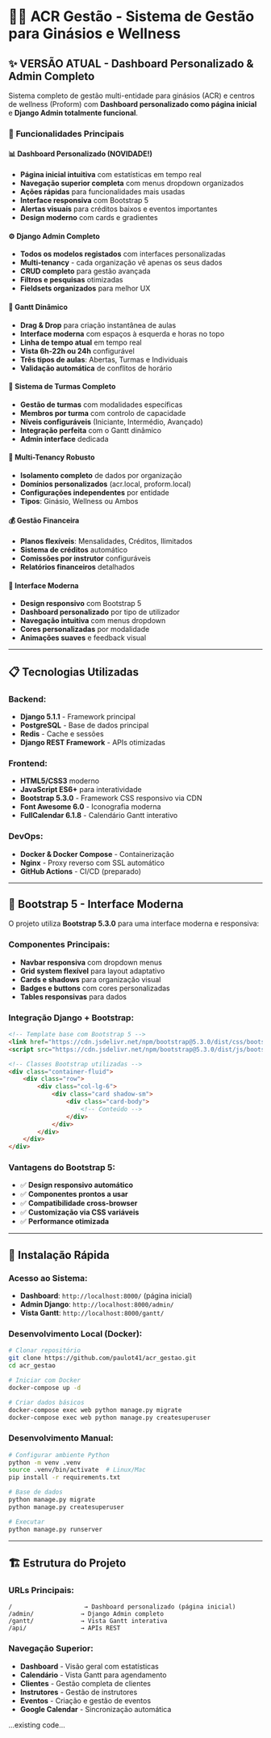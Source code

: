# 🏋️‍♂️ ACR Gestão - Sistema de Gestão para Ginásios e Wellness

## ✨ **VERSÃO ATUAL - Dashboard Personalizado & Admin Completo**

Sistema completo de gestão multi-entidade para ginásios (ACR) e centros de wellness (Proform) com **Dashboard personalizado como página inicial** e **Django Admin totalmente funcional**.

### 🚀 **Funcionalidades Principais**

#### 📊 **Dashboard Personalizado (NOVIDADE!)**
- **Página inicial intuitiva** com estatísticas em tempo real
- **Navegação superior completa** com menus dropdown organizados
- **Ações rápidas** para funcionalidades mais usadas
- **Interface responsiva** com Bootstrap 5
- **Alertas visuais** para créditos baixos e eventos importantes
- **Design moderno** com cards e gradientes

#### ⚙️ **Django Admin Completo**
- **Todos os modelos registados** com interfaces personalizadas
- **Multi-tenancy** - cada organização vê apenas os seus dados
- **CRUD completo** para gestão avançada
- **Filtros e pesquisas** otimizadas
- **Fieldsets organizados** para melhor UX

#### 🎯 **Gantt Dinâmico**
- **Drag & Drop** para criação instantânea de aulas
- **Interface moderna** com espaços à esquerda e horas no topo
- **Linha de tempo atual** em tempo real
- **Vista 6h-22h ou 24h** configurável
- **Três tipos de aulas**: Abertas, Turmas e Individuais
- **Validação automática** de conflitos de horário

#### 👥 **Sistema de Turmas Completo**
- **Gestão de turmas** com modalidades específicas
- **Membros por turma** com controlo de capacidade
- **Níveis configuráveis** (Iniciante, Intermédio, Avançado)
- **Integração perfeita** com o Gantt dinâmico
- **Admin interface** dedicada

#### 🏢 **Multi-Tenancy Robusto**
- **Isolamento completo** de dados por organização
- **Domínios personalizados** (acr.local, proform.local)
- **Configurações independentes** por entidade
- **Tipos**: Ginásio, Wellness ou Ambos

#### 💰 **Gestão Financeira**
- **Planos flexíveis**: Mensalidades, Créditos, Ilimitados
- **Sistema de créditos** automático
- **Comissões por instrutor** configuráveis
- **Relatórios financeiros** detalhados

#### 📱 **Interface Moderna**
- **Design responsivo** com Bootstrap 5
- **Dashboard personalizado** por tipo de utilizador
- **Navegação intuitiva** com menus dropdown
- **Cores personalizadas** por modalidade
- **Animações suaves** e feedback visual

---

## 📋 **Tecnologias Utilizadas**

### Backend:
- **Django 5.1.1** - Framework principal
- **PostgreSQL** - Base de dados principal
- **Redis** - Cache e sessões
- **Django REST Framework** - APIs otimizadas

### Frontend:
- **HTML5/CSS3** moderno
- **JavaScript ES6+** para interatividade
- **Bootstrap 5.3.0** - Framework CSS responsivo via CDN
- **Font Awesome 6.0** - Iconografia moderna
- **FullCalendar 6.1.8** - Calendário Gantt interativo

### DevOps:
- **Docker & Docker Compose** - Containerização
- **Nginx** - Proxy reverso com SSL automático
- **GitHub Actions** - CI/CD (preparado)

---

## 🎨 **Bootstrap 5 - Interface Moderna**

O projeto utiliza **Bootstrap 5.3.0** para uma interface moderna e responsiva:

### Componentes Principais:
- **Navbar responsiva** com dropdown menus
- **Grid system flexível** para layout adaptativo
- **Cards e shadows** para organização visual
- **Badges e buttons** com cores personalizadas
- **Tables responsivas** para dados

### Integração Django + Bootstrap:
```html
<!-- Template base com Bootstrap 5 -->
<link href="https://cdn.jsdelivr.net/npm/bootstrap@5.3.0/dist/css/bootstrap.min.css" rel="stylesheet">
<script src="https://cdn.jsdelivr.net/npm/bootstrap@5.3.0/dist/js/bootstrap.bundle.min.js"></script>

<!-- Classes Bootstrap utilizadas -->
<div class="container-fluid">
    <div class="row">
        <div class="col-lg-6">
            <div class="card shadow-sm">
                <div class="card-body">
                    <!-- Conteúdo -->
                </div>
            </div>
        </div>
    </div>
</div>
```

### Vantagens do Bootstrap 5:
- ✅ **Design responsivo automático**
- ✅ **Componentes prontos a usar**
- ✅ **Compatibilidade cross-browser**
- ✅ **Customização via CSS variáveis**
- ✅ **Performance otimizada**

---

## 🚀 **Instalação Rápida**

### Acesso ao Sistema:
- **Dashboard**: `http://localhost:8000/` (página inicial)
- **Admin Django**: `http://localhost:8000/admin/`
- **Vista Gantt**: `http://localhost:8000/gantt/`

### Desenvolvimento Local (Docker):
```bash
# Clonar repositório
git clone https://github.com/paulot41/acr_gestao.git
cd acr_gestao

# Iniciar com Docker
docker-compose up -d

# Criar dados básicos
docker-compose exec web python manage.py migrate
docker-compose exec web python manage.py createsuperuser
```

### Desenvolvimento Manual:
```bash
# Configurar ambiente Python
python -m venv .venv
source .venv/bin/activate  # Linux/Mac
pip install -r requirements.txt

# Base de dados
python manage.py migrate
python manage.py createsuperuser

# Executar
python manage.py runserver
```

---

## 🏗️ **Estrutura do Projeto**

### URLs Principais:
```
/                    → Dashboard personalizado (página inicial)
/admin/             → Django Admin completo
/gantt/             → Vista Gantt interativa
/api/               → APIs REST
```

### Navegação Superior:
- **Dashboard** - Visão geral com estatísticas
- **Calendário** - Vista Gantt para agendamento
- **Clientes** - Gestão completa de clientes
- **Instrutores** - Gestão de instrutores
- **Eventos** - Criação e gestão de eventos
- **Google Calendar** - Sincronização automática

...existing code...
